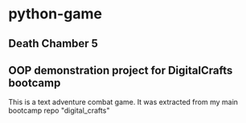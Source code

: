 # python-game
## Death Chamber 5
## OOP demonstration project for DigitalCrafts bootcamp

This is a text adventure combat game. It was extracted from my main bootcamp repo "digital_crafts"
